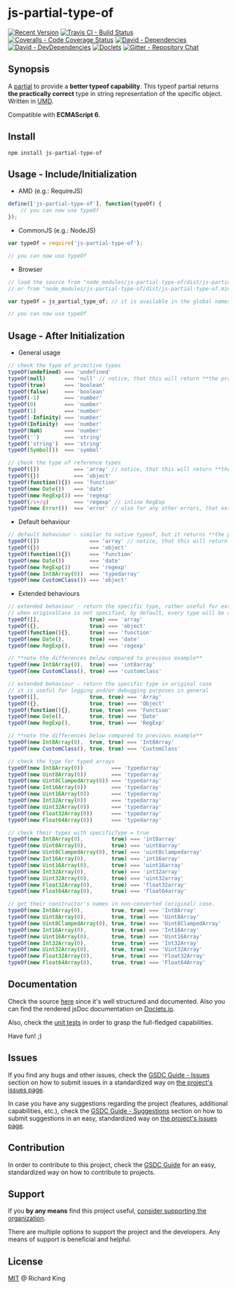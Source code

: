 # js-partial-type-of

[![Recent Version][npm-badge]][npm-url]
[![Travis CI - Build Status][travis-badge]][travis-url]
[![Coveralls - Code Coverage Status][cov-badge]][cov-url]
[![David - Dependencies][dep-badge]][dep-url]
[![David - DevDependencies][dev-dep-badge]][dev-dep-url]
[![Doclets][doclets-badge]][doclets-url]
[![Gitter - Repository Chat][chat-badge]][chat-url]

## Synopsis

A [partial][partial-link] to provide a **better typeof capability**.
This typeof partial returns **the practically correct** type in string representation of the specific object.
Written in [UMD][umd-link].

Compatible with **ECMAScript 6**.

## Install

```
npm install js-partial-type-of
```

## Usage - Include/Initialization

 - AMD (e.g.: RequireJS)
 
 ```javascript
 define(['js-partial-type-of'], function(typeOf) {        
     // you can now use typeOf
 });
 ```
 
 - CommonJS (e.g.: NodeJS)
 
 ```javascript
 var typeOf = require('js-partial-type-of');
 
 // you can now use typeOf
  ```
 
 - Browser
 
 ```javascript
 // load the source from "node_modules/js-partial-type-of/dist/js-partial-type-of.js" - for development
 // or from "node_modules/js-partial-type-of/dist/js-partial-type-of.min.js" - for production
 
 var typeOf = js_partial_type_of; // it is available in the global namespace
 
 // you can now use typeOf
  ```
 
 ## Usage - After Initialization
 
 - General usage
 
 ```javascript
 // check the type of primitive types
 typeOf(undefined) === 'undefined'
 typeOf(null)      === 'null' // notice, that this will return **the practically correct type**
 typeOf(true)      === 'boolean'
 typeOf(false)     === 'boolean'
 typeOf(-1)        === 'number'
 typeOf(0)         === 'number'
 typeOf(1)         === 'number'
 typeOf(-Infinity) === 'number'
 typeOf(Infinity)  === 'number'
 typeOf(NaN)       === 'number'
 typeOf('')        === 'string'
 typeOf('string')  === 'string'
 typeOf(Symbol())  === 'symbol'
 
 // check the type of reference types
 typeOf([])           === 'array' // notice, that this will return **the practically correct type**
 typeOf({})           === 'object'
 typeOf(function(){}) === 'function'
 typeOf(new Date())   === 'date'
 typeOf(new RegExp()) === 'regexp'
 typeOf(/s+/g)        === 'regexp' // inline RegExp
 typeOf(new Error())  === 'error' // also for any other errors, that extend the basic Error Object
 ```
 - Default behaviour
 
 ```javascript
 // default behaviour - similar to native typeof, but it returns **the practically correct types**
 typeOf([])                === 'array' // notice, that this will return **the practically correct type**
 typeOf({})                === 'object'
 typeOf(function(){})      === 'function'
 typeOf(new Date())        === 'date'
 typeOf(new RegExp())      === 'regexp'
 typeOf(new Int8Array(0))  === 'typedarray'
 typeOf(new CustomClass()) === 'object'
 ```
 
 - Extended behaviours
 
 ```javascript
 // extended behaviour - return the specific type, rather useful for extended types
 // when originalCase is not specified, by default, every type will be all lowercase.
 typeOf([],                true) === 'array'
 typeOf({},                true) === 'object'
 typeOf(function(){},      true) === 'function'
 typeOf(new Date(),        true) === 'date'
 typeOf(new RegExp(),      true) === 'regexp'
 
 // **note the differences below compared to previous example**
 typeOf(new Int8Array(0),  true) === 'int8array'
 typeOf(new CustomClass(), true) === 'customclass'
 
 // extended behaviour - return the specific type in original case
 // it is useful for logging and/or debugging purposes in general
 typeOf([],                true, true) === 'Array'
 typeOf({},                true, true) === 'Object'
 typeOf(function(){},      true, true) === 'Function'
 typeOf(new Date(),        true, true) === 'Date'
 typeOf(new RegExp(),      true, true) === 'RegExp'
 
 // **note the differences below compared to previous example**
 typeOf(new Int8Array(0),  true, true) === 'Int8Array'
 typeOf(new CustomClass(), true, true) === 'CustomClass'
 ```

 ```javascript
 // check the type for typed arrays
 typeOf(new Int8Array(0))         === 'typedarray'
 typeOf(new Uint8Array(0))        === 'typedarray'
 typeOf(new Uint8ClampedArray(0)) === 'typedarray'
 typeOf(new Int16Array(0))        === 'typedarray'
 typeOf(new Uint16Array(0))       === 'typedarray'
 typeOf(new Int32Array(0))        === 'typedarray'
 typeOf(new Uint32Array(0))       === 'typedarray'
 typeOf(new Float32Array(0))      === 'typedarray'
 typeOf(new Float64Array(0))      === 'typedarray'
 
 // check their types with specificType = true
 typeOf(new Int8Array(0),         true) === 'int8array'
 typeOf(new Uint8Array(0),        true) === 'uint8array'
 typeOf(new Uint8ClampedArray(0), true) === 'uint8clampedarray'
 typeOf(new Int16Array(0),        true) === 'int16array'
 typeOf(new Uint16Array(0),       true) === 'uint16array'
 typeOf(new Int32Array(0),        true) === 'int32array'
 typeOf(new Uint32Array(0),       true) === 'uint32array'
 typeOf(new Float32Array(0),      true) === 'float32array'
 typeOf(new Float64Array(0),      true) === 'float64array'
 
 // get their constructor's names in non-converted (original) case.
 typeOf(new Int8Array(0),         true, true) === 'Int8Array'
 typeOf(new Uint8Array(0),        true, true) === 'Uint8Array'
 typeOf(new Uint8ClampedArray(0), true, true) === 'Uint8ClampedArray'
 typeOf(new Int16Array(0),        true, true) === 'Int16Array'
 typeOf(new Uint16Array(0),       true, true) === 'Uint16Array'
 typeOf(new Int32Array(0),        true, true) === 'Int32Array'
 typeOf(new Uint32Array(0),       true, true) === 'Uint32Array'
 typeOf(new Float32Array(0),      true, true) === 'Float32Array'
 typeOf(new Float64Array(0),      true, true) === 'Float64Array'
 ```

## Documentation

Check the source 
[here](https://github.com/jsopenstd/js-partial-type-of/blob/master/src/js-partial-type-of.js)
since it's well structured and documented. Also you can find the rendered jsDoc documentation on 
[Doclets.io](https://doclets.io/jsopenstd/js-partial-type-of/master). 

Also, check the [unit tests](https://github.com/jsopenstd/js-partial-type-of/blob/master/tests/tests.js) 
in order to grasp the full-fledged capabilities.

Have fun! ;)

## Issues

If you find any bugs and other issues, check the
[GSDC Guide - Issues](https://github.com/openstd/general-software-development-contribution-guide#issues)
section on how to submit issues in a standardized way on
[the project's issues page](https://github.com/jsopenstd/js-partial-type-of/issues).

In case you have any suggestions regarding the project (features, additional capabilities, etc.), check the
[GSDC Guide - Suggestions](https://github.com/openstd/general-software-development-contribution-guide#suggestions)
section on how to submit suggestions in an easy, standardized way on
[the project's issues page](https://github.com/jsopenstd/js-partial-type-of/issues).

## Contribution

In order to contribute to this project, check the
[GSDC Guide](https://github.com/openstd/general-software-development-contribution-guide)
for an easy, standardized way on how to contribute to projects.

## Support

If you **by any means** find this project useful,
[consider supporting the organization](https://github.com/jsopenstd/jsopenstd/blob/master/support.md).

There are multiple options to support the project and the developers.
Any means of support is beneficial and helpful.

## License

[MIT](license.md) @ Richard King

[npm-badge]:     https://img.shields.io/npm/v/js-partial-type-of.svg
[npm-url]:       https://www.npmjs.com/package/js-partial-type-of

[travis-badge]:  https://travis-ci.org/jsopenstd/js-partial-type-of.svg?branch=master
[travis-url]:    https://travis-ci.org/jsopenstd/js-partial-type-of

[cov-badge]:     https://coveralls.io/repos/github/jsopenstd/js-partial-type-of/badge.svg?branch=master
[cov-url]:       https://coveralls.io/github/jsopenstd/js-partial-type-of

[dep-badge]:     https://david-dm.org/jsopenstd/js-partial-type-of.svg
[dep-url]:       https://david-dm.org/jsopenstd/js-partial-type-of

[dev-dep-badge]: https://david-dm.org/jsopenstd/js-partial-type-of/dev-status.svg
[dev-dep-url]:   https://david-dm.org/jsopenstd/js-partial-type-of#info=devDependencies

[doclets-badge]: https://img.shields.io/badge/style-on_doclets-brightgreen.svg?style=flat-square&label=docs
[doclets-url]:   https://doclets.io/jsopenstd/js-partial-type-of/master   

[chat-badge]:    https://badges.gitter.im/jsopenstd/js-partial-type-of.svg
[chat-url]:      https://gitter.im/jsopenstd/js-partial-type-of?utm_source=badge&utm_medium=badge&utm_campaign=pr-badge

[partial-link]:  https://github.com/jsopenstd/jsopenstd/blob/master/readme.md#partial 
[umd-link]:      https://github.com/jsopenstd/jsopenstd/blob/master/readme.md#umd 
